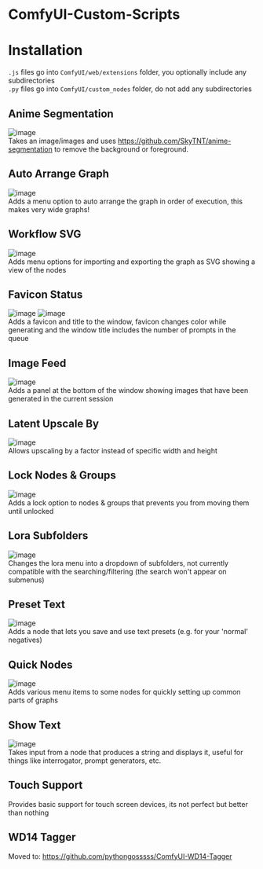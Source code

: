 # ComfyUI-Custom-Scripts

# Installation
`.js` files go into `ComfyUI/web/extensions` folder, you optionally include any subdirectories  
`.py` files go into `ComfyUI/custom_nodes` folder, do not add any subdirectories

## Anime Segmentation
![image](https://user-images.githubusercontent.com/125205205/230170464-90a60a6e-9dfa-4244-b027-4e13169c71f6.png)  
Takes an image/images and uses https://github.com/SkyTNT/anime-segmentation to remove the background or foreground.

## Auto Arrange Graph
![image](https://user-images.githubusercontent.com/125205205/230170664-acddff3e-f47b-452e-970e-0a7279734b96.png)  
Adds a menu option to auto arrange the graph in order of execution, this makes very wide graphs!

## Workflow SVG
![image](https://user-images.githubusercontent.com/125205205/230170905-904888e7-d980-4713-b94f-0656f062c406.png)  
Adds menu options for importing and exporting the graph as SVG showing a view of the nodes

## Favicon Status
![image](https://user-images.githubusercontent.com/125205205/230171227-31f061a6-6324-4976-bed9-723a87500cf3.png)
![image](https://user-images.githubusercontent.com/125205205/230171445-c7202a45-b511-4d69-87fa-945ad44c063f.png)  
Adds a favicon and title to the window, favicon changes color while generating and the window title includes the number of prompts in the queue

## Image Feed
![image](https://user-images.githubusercontent.com/125205205/230172436-3fbeb426-a0e8-4a89-9a1d-c7383d11a9db.png)  
Adds a panel at the bottom of the window showing images that have been generated in the current session

## Latent Upscale By
![image](https://user-images.githubusercontent.com/125205205/230172680-9348b086-5278-472e-91ac-d08433b7b197.png)  
Allows upscaling by a factor instead of specific width and height

## Lock Nodes & Groups
![image](https://user-images.githubusercontent.com/125205205/230172868-5c5a943c-ade1-4799-bf80-cc931da5d4b2.png)  
Adds a lock option to nodes & groups that prevents you from moving them until unlocked

## Lora Subfolders
![image](https://user-images.githubusercontent.com/125205205/230173454-9ade50fb-6f08-435a-8c30-e87e8043de48.png)  
Changes the lora menu into a dropdown of subfolders, not currently compatible with the searching/filtering (the search won't appear on submenus)

## Preset Text
![image](https://user-images.githubusercontent.com/125205205/230173939-08459efc-785b-46da-93d1-b02f0300c6f4.png)  
Adds a node that lets you save and use text presets (e.g. for your 'normal' negatives)

## Quick Nodes
![image](https://user-images.githubusercontent.com/125205205/230174266-5232831a-a03b-4bf7-bc8b-c45466a0bc64.png)  
Adds various menu items to some nodes for quickly setting up common parts of graphs

## Show Text
![image](https://user-images.githubusercontent.com/125205205/230174888-c004fd48-da78-4de9-81c2-93a866fcfcd1.png)  
Takes input from a node that produces a string and displays it, useful for things like interrogator, prompt generators, etc.

## Touch Support
Provides basic support for touch screen devices, its not perfect but better than nothing

## WD14 Tagger
Moved to: https://github.com/pythongosssss/ComfyUI-WD14-Tagger

